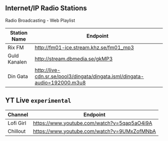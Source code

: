 ## Internet/IP Radio Stations


Radio Broadcasting - Web Playlist

Station Name | Endpoint
------------ | -------------
Rix FM | http://fm01-ice.stream.khz.se/fm01_mp3
Guld Kanalen | http://stream.dbmedia.se/gkMP3
Din Gata | http://live-cdn.sr.se/pool3/dingata/dingata.isml/dingata-audio=192000.m3u8

## YT Live ```experimental```
Channel | Endpoint
------------ | -------------
Lofi Girl | https://www.youtube.com/watch?v=5qap5aO4i9A
Chillout | https://www.youtube.com/watch?v=9UMxZofMNbA

